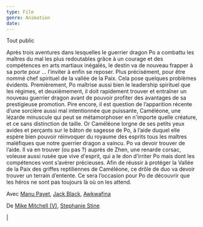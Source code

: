 ```yaml
---
type: Film
genre: Animation
date:
---
```



Tout public

Après trois aventures dans lesquelles le guerrier dragon Po a combattu les maîtres du mal les plus redoutables grâce à un courage et des compétences en arts martiaux inégalés, le destin va de nouveau frapper à sa porte pour … l’inviter à enfin se reposer. Plus précisément, pour être nommé chef spirituel de la vallée de la Paix. Cela pose quelques problèmes évidents. Premièrement, Po maîtrise aussi bien le leadership spirituel que les régimes, et deuxièmement, il doit rapidement trouver et entraîner un nouveau guerrier dragon avant de pouvoir profiter des avantages de sa prestigieuse promotion. Pire encore, il est question de l’apparition récente d’une sorcière aussi mal intentionnée que puissante, Caméléone, une lézarde minuscule qui peut se métamorphoser en n'importe quelle créature, et ce sans distinction de taille. Or Caméléone lorgne de ses petits yeux avides et perçants sur le bâton de sagesse de Po, à l’aide duquel elle espère bien pouvoir réinvoquer du royaume des esprits tous les maîtres maléfiques que notre guerrier dragon a vaincu. Po va devoir trouver de l’aide. Il va en trouver (ou pas ?) auprès de Zhen, une renarde corsac, voleuse aussi rusée que vive d'esprit, qui a le don d’irriter Po mais dont les compétences vont s’avérer précieuses. Afin de réussir à protéger la Vallée de la Paix des griffes reptiliennes de Caméléone, ce drôle de duo va devoir trouver un terrain d’entente. Ce sera l’occasion pour Po de découvrir que les héros ne sont pas toujours là où on les attend.



Avec [Manu Payet](https://www.allocine.fr/personne/fichepersonne_gen_cpersonne=208460.html), [Jack Black](https://www.allocine.fr/personne/fichepersonne_gen_cpersonne=21971.html), [Awkwafina](https://www.allocine.fr/personne/fichepersonne_gen_cpersonne=760789.html)

De [Mike Mitchell (V)](https://www.allocine.fr/personne/fichepersonne_gen_cpersonne=68822.html), [Stephanie Stine](https://www.allocine.fr/personne/fichepersonne_gen_cpersonne=996191.html)

|
